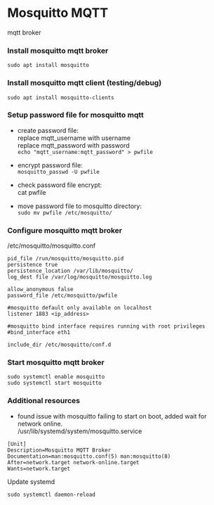 # Mosquitto MQTT
mqtt broker

### Install mosquitto mqtt broker
```
sudo apt install mosquitto
```

### Install mosquitto mqtt client (testing/debug)
```
sudo apt install mosquitto-clients
```

### Setup password file for mosquitto mqtt
  - create password file: </br>
  replace mqtt_username with username </br>
  replace mqtt_password with password </br>
  ```echo "mqtt_username:mqtt_password" > pwfile```
  
  - encrypt password file: </br>
  ```mosquitto_passwd -U pwfile```
  
  - check password file encrypt: </br>
  cat pwfile
  
  - move password file to mosquitto directory: </br>
  ```sudo mv pwfile /etc/mosquitto/```
  
### Configure mosquitto mqtt broker
/etc/mosquitto/mosquitto.conf
```
pid_file /run/mosquitto/mosquitto.pid
persistence true
persistence_location /var/lib/mosquitto/
log_dest file /var/log/mosquitto/mosquitto.log

allow_anonymous false
password_file /etc/mosquitto/pwfile

#mosquitto default only available on localhost
listener 1883 <ip_address>

#mosquitto bind interface requires running with root privileges
#bind_interface eth1

include_dir /etc/mosquitto/conf.d
```

### Start mosquitto mqtt broker
```
sudo systemctl enable mosquitto
sudo systemctl start mosquitto
```

### Additional resources
  - found issue with mosquitto failing to start on boot, added wait for network online. </br>
  /usr/lib/systemd/system/mosquitto.service
  ```
  [Unit]
  Description=Mosquitto MQTT Broker
  Documentation=man:mosquitto.conf(5) man:mosquitto(8)
  After=network.target network-online.target
  Wants=network.target
  ```
  Update systemd
  ```
  sudo systemctl daemon-reload
  ```
